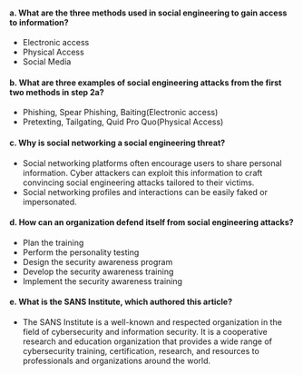 #### a. What are the three methods used in social engineering to gain access to information?
-  Electronic access
- Physical Access
- Social Media

#### b. What are three examples of social engineering attacks from the first two methods in step 2a?
- Phishing, Spear Phishing, Baiting(Electronic access)
- Pretexting, Tailgating, Quid Pro Quo(Physical Access)

#### c. Why is social networking a social engineering threat?
- Social networking platforms often encourage users to share personal information. Cyber attackers can exploit this information to craft convincing social engineering attacks tailored to their victims.
- Social networking profiles and interactions can be easily faked or impersonated.

#### d. How can an organization defend itself from social engineering attacks?
- Plan the training
- Perform the personality testing
- Design the security awareness program
- Develop the security awareness training
- Implement the security awareness training

#### e. What is the SANS Institute, which authored this article?
- The SANS Institute is a well-known and respected organization in the field of cybersecurity and information security. It is a cooperative research and education organization that provides a wide range of cybersecurity training, certification, research, and resources to professionals and organizations around the world.
